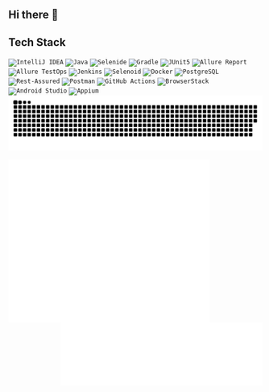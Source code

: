 ## Hi there 👋

## Tech Stack
<div align="left">
    <code><img alt='IntelliJ IDEA' height='37' title='IntelliJ IDEA' src='images/intellij-idea.svg'></code>
    <code><img alt='Java' height='37' title='Java' src='images/java.svg'></code>
    <code><img alt='Selenide' height='37' title='Selenide' src='images/selenide.svg'></code>
    <!-- <code><img alt='Selenium' height='42' title='Selenium' src='images/selenium.svg'></code> -->
    <code><img alt='Gradle' height='37' title='Gradle' src='images/gradle.svg'></code>
    <code><img alt='JUnit5' height='37' title='JUnit5' src='images/junit5.svg'></code>
    <code><img alt='Allure Report' height='37' title='Allure Report' src='images/allure-report.svg'></code>
    <code><img alt='Allure TestOps' height='37' title='Allure TestOps' src='images/allure-testops.svg'></code>
    <code><img alt='Jenkins' height='37' title='Jenkins' src='images/jenkins.svg'></code>
    <code><img alt='Selenoid' height='37' title='Selenoid' src='images/selenoid.svg'></code>
    <code><img alt='Docker' height='37' title='Docker' src='images/docker.svg'></code>
    <code><img alt='PostgreSQL' height='37' title='PostgreSQL' src='images/postgressql.svg'></code>
    <code><img alt='Rest-Assured' height='37' title='REST-Assured' src='images/rest-assured.svg'></code>
    <code><img alt='Postman' height='37' title='Postman' src='images/postman.svg'></code>
    <!-- <code><img alt='Git' height='38' title='Git' src='images/git.svg'></code> -->
    <code><img alt='GitHub Actions' height='37' title='GitHub Actions' src='images/github-actions.svg'></code>
    <!-- <code><img alt='GitHub' height='42' title='GitHub' src='images/github.svg'></code> -->
    <code><img alt='BrowserStack' height='37' title='BrowserStack' src='images/browserstack.svg'></code>
    <code><img alt='Android Studio' height='37' title='Android Studio' src='images/android-studio.svg'></code>
    <code><img alt='Appium' height='37' title='Appium' src='images/appium.svg'></code>
    <!-- <code><img alt='Jira' height='42' title='Jira' src='images/jira.svg'></code> -->
    <!-- <code><img alt='Markdown' height='42' title='Markdown' src='images/markdown.svg'></code> -->
    <!-- <code><img alt='HTML5' height='42' title='HTML5' src='images/html5.svg'></code>
    <code><img alt='CSS3' height='42' title='CSS3' src='images/css3.svg'></code> -->
    <!-- <code><img alt='Telegram' height='42' title='Telegram' src='images/telegram.svg'></code> -->
    <!-- <code><img alt='Spring' height='42' title='Spring' src='images/spring.svg'></code> -->
    <!-- <code><img alt='VSCVisual Studio Code' height='42' title='Visual Studio Code' src='images/vs-code.svg'></code> -->
    <!-- <code><img alt='Python' height='42' title='Python' src='images/python.svg'></code> -->
    <!-- <code><img alt='Figma' height='42' title='Figma' src='images/figma.svg'></code> -->
    <!-- <code><img alt='Photoshop' height='42' title='Photoshop' src='images/photoshop.svg'></code> -->
</div>

<picture>
    <source media="(prefers-color-scheme: dark)" srcset="https://raw.githubusercontent.com/AlexLog94/AlexLog94/output/github-snake-dark.svg" />
    <source media="(prefers-color-scheme: light)" srcset="https://raw.githubusercontent.com/AlexLog94/AlexLog94/output/github-snake.svg" />
    <img alt="github-snake" src="https://raw.githubusercontent.com/AlexLog94/AlexLog94/output/github-snake.svg" />
</picture>

<!-- <p align="left"><img src="metrics.plugin.starlists.languages.svg" alt="Metrics languages"</p> -->

<!-- <p align="left"><img src="metrics.svg" alt="Metrics" width="400"></p> -->

[<img align="left" width="400" alt="Achievements" src="metrics.plugin.achievements.compact.svg">](#)
[<img align="right" width="400" alt="Starlists" src="metrics.plugin.starlists.languages.svg">](#)



<!-- <img src="metrics.plugin.achievements.compact.svg" alt="Achievements" style="width: 400px;"/> -->
<!-- <img src="metrics.plugin.starlists.languages.svg" alt="Starlists" style="width: 400px;"/> -->
